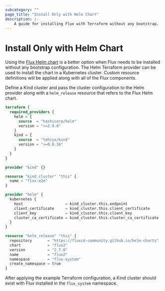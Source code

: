 ```yaml
---
subcategory: ""
page_title: "Install Only with Helm Chart"
description: |-
	A guide for installing Flux with Terraform without any bootstrap.
---
```


# Install Only with Helm Chart

Using the [Flux Helm chart](https://github.com/fluxcd-community/helm-charts/tree/main/charts/flux2) is a better option when Flux needs to be installed without any bootstrap configuration.
The Helm Terraform provider can be used to install the chart in a Kubernetes cluster. Custom resource definitions will be applied along with all of the Flux components.

Define a Kind cluster and pass the cluster configuration to the Helm provider along with a `helm_release` resource that refers to the Flux Helm chart.

```terraform
terraform {
  required_providers {
    helm = {
      source  = "hashicorp/helm"
      version = ">=2.9.0"
    }
    kind = {
      source  = "tehcyx/kind"
      version = ">=0.0.16"
    }
  }
}

provider "kind" {}

resource "kind_cluster" "this" {
  name = "flux-e2e"
}

provider "helm" {
  kubernetes {
    host                   = kind_cluster.this.endpoint
    client_certificate     = kind_cluster.this.client_certificate
    client_key             = kind_cluster.this.client_key
    cluster_ca_certificate = kind_cluster.this.cluster_ca_certificate
  }
}

resource "helm_release" "this" {
  repository       = "https://fluxcd-community.github.io/helm-charts"
  chart            = "flux2"
  version          = "2.7.0"
  name             = "flux2"
  namespace        = "flux-system"
  create_namespace = true
}
```

After applying the example Terraform configuration, a Kind cluster should exist with Flux installed in the `flux_system` namespace.
